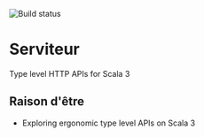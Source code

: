 ![Build status](https://github.com/felixmulder/serviteur/workflows/Scala%20CI/badge.svg)

# Serviteur
Type level HTTP APIs for Scala 3

## Raison d'être
- Exploring ergonomic type level APIs on Scala 3
